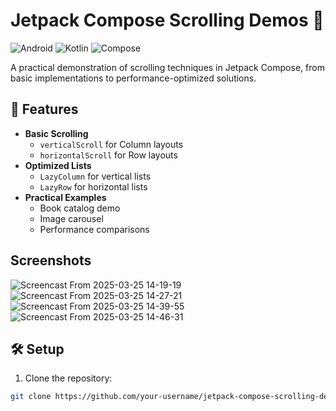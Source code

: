 # Jetpack Compose Scrolling Demos 🚀

![Android](https://img.shields.io/badge/Android-3DDC84?style=for-the-badge&logo=android&logoColor=white)
![Kotlin](https://img.shields.io/badge/Kotlin-7F52FF?style=for-the-badge&logo=kotlin&logoColor=white)
![Compose](https://img.shields.io/badge/Jetpack%20Compose-4285F4?style=for-the-badge&logo=jetpack-compose&logoColor=white)

A practical demonstration of scrolling techniques in Jetpack Compose, from basic implementations to performance-optimized solutions.

## 📱 Features

- **Basic Scrolling**
    - `verticalScroll` for Column layouts
    - `horizontalScroll` for Row layouts
- **Optimized Lists**
    - `LazyColumn` for vertical lists
    - `LazyRow` for horizontal lists
- **Practical Examples**
    - Book catalog demo
    - Image carousel
    - Performance comparisons
      
## Screenshots
![Screencast From 2025-03-25 14-19-19](https://github.com/user-attachments/assets/31dcd39c-a23e-4003-a663-dd21d231dba1)
![Screencast From 2025-03-25 14-27-21](https://github.com/user-attachments/assets/5cc20aa6-b911-48b8-96ec-e74ea2241b56)
![Screencast From 2025-03-25 14-39-55](https://github.com/user-attachments/assets/515fb80a-cf9f-4717-b303-773f80b0aadd)
![Screencast From 2025-03-25 14-46-31](https://github.com/user-attachments/assets/ae5f2b97-c74d-4883-9fbd-78746d7140c3)


## 🛠️ Setup

1. Clone the repository:
```bash
git clone https://github.com/your-username/jetpack-compose-scrolling-demos.git
